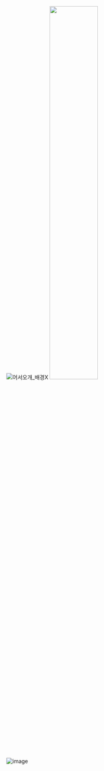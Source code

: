 ![어서오개_배경X](https://github.com/why-not-available/PJ_welcomePet/assets/131629649/ac408e24-7862-4ea2-96f4-a0f666bf56d2)
<img src="https://github.com/why-not-available/PJ_welcomePet/assets/131629649/ac408e24-7862-4ea2-96f4-a0f666bf56d2.png" width="50%" height="50%"/>
<!--
어서오개는 오픈마켓 기반의 반려견 용품 쇼핑몰 및 커뮤니티입니다. 


쇼핑몰과 커뮤니티 기능을 한 사이트에서 통합하여 사용자들에게 편리한 사용 경험을 제공합니다. 


고객은 쇼핑을 하면서 동시에 커뮤니티 기능을 이용하여 다른 반려견을 키우는 사람들과 소통하고 정보를 공유할 수 있습니다.


고객, 판매자, 관리자 각각의 사용자 그룹에 맞춰 다양한 기능과 서비스를 제공합니다. 
-->

![image](https://github.com/why-not-available/PJ_welcomePet/assets/131629649/b439b22a-3e62-4c96-a8ce-bc9b97161d69)
